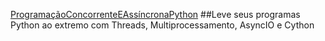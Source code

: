 [ProgramaçãoConcorrenteEAssíncronaPython](https://www.udemy.com/course/programacao-concorrente-e-assincrona-com-python/)
##Leve seus programas Python ao extremo com Threads, Multiprocessamento, AsyncIO e Cython
